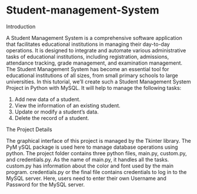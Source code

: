 # Student-management-System

Introduction

A Student Management System is a comprehensive software application that
facilitates educational institutions in managing their day-to-day operations. It is
designed to integrate and automate various administrative tasks of educational
institutions, including registration, admissions, attendance tracking, grade
management, and examination management.
The Student Management System has become an essential tool for educational
institutions of all sizes, from small primary schools to large universities. In this tutorial,
we’ll create such a Student Management System Project in Python with MySQL.
It will help to manage the following tasks:
1. Add new data of a student.
2. View the information of an existing student.
3. Update or modify a student’s data.
4. Delete the record of a student.

The Project Details

The graphical interface of this project is managed by the Tkinter library. The PyM ySQL
package is used here to manage database operations using python.
The project folder contains three python files, main.py, custom.py,
and credentials.py. As the name of main.py, it handles all the tasks. custom.py has
information about the color and font used by the main program. credentials.py or
the final file contains credentials to log in to the MySQL server. Here, users need to
enter their own Username and Password for the MySQL server.
